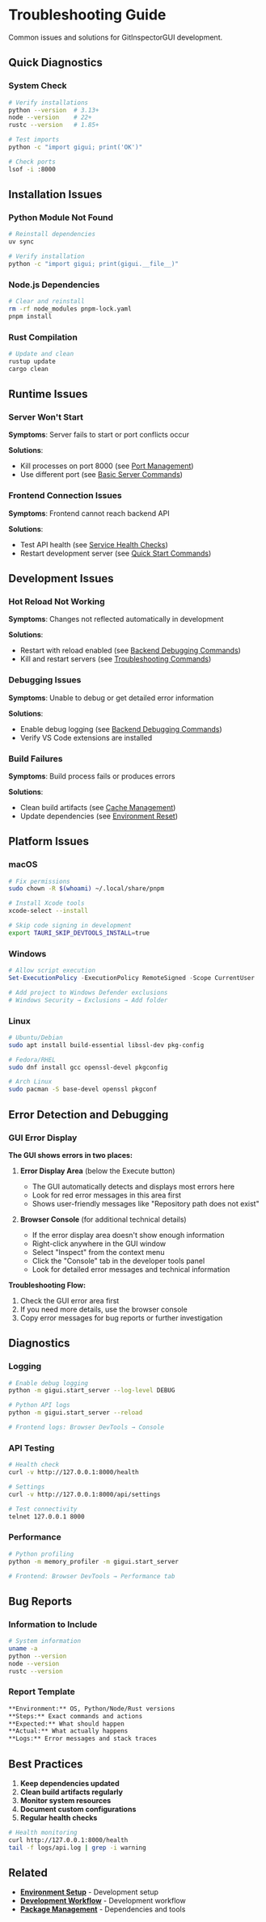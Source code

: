 # Troubleshooting Guide

Common issues and solutions for GitInspectorGUI development.

## Quick Diagnostics

### System Check

```bash
# Verify installations
python --version  # 3.13+
node --version    # 22+
rustc --version   # 1.85+

# Test imports
python -c "import gigui; print('OK')"

# Check ports
lsof -i :8000
```

## Installation Issues

### Python Module Not Found

```bash
# Reinstall dependencies
uv sync

# Verify installation
python -c "import gigui; print(gigui.__file__)"
```

### Node.js Dependencies

```bash
# Clear and reinstall
rm -rf node_modules pnpm-lock.yaml
pnpm install
```

### Rust Compilation

```bash
# Update and clean
rustup update
cargo clean
```

## Runtime Issues

### Server Won't Start

**Symptoms**: Server fails to start or port conflicts occur

**Solutions**:

-   Kill processes on port 8000 (see [Port Management](development-commands.md#port-management))
-   Use different port (see [Basic Server Commands](development-commands.md#basic-server-commands))

### Frontend Connection Issues

**Symptoms**: Frontend cannot reach backend API

**Solutions**:

-   Test API health (see [Service Health Checks](development-commands.md#service-health-checks))
-   Restart development server (see [Quick Start Commands](development-commands.md#quick-start-commands))

## Development Issues

### Hot Reload Not Working

**Symptoms**: Changes not reflected automatically in development

**Solutions**:

-   Restart with reload enabled (see [Backend Debugging Commands](development-commands.md#backend-debugging-commands))
-   Kill and restart servers (see [Troubleshooting Commands](development-commands.md#troubleshooting-commands))

### Debugging Issues

**Symptoms**: Unable to debug or get detailed error information

**Solutions**:

-   Enable debug logging (see [Backend Debugging Commands](development-commands.md#backend-debugging-commands))
-   Verify VS Code extensions are installed

### Build Failures

**Symptoms**: Build process fails or produces errors

**Solutions**:

-   Clean build artifacts (see [Cache Management](development-commands.md#cache-management))
-   Update dependencies (see [Environment Reset](development-commands.md#environment-reset))

## Platform Issues

### macOS

```bash
# Fix permissions
sudo chown -R $(whoami) ~/.local/share/pnpm

# Install Xcode tools
xcode-select --install

# Skip code signing in development
export TAURI_SKIP_DEVTOOLS_INSTALL=true
```

### Windows

```powershell
# Allow script execution
Set-ExecutionPolicy -ExecutionPolicy RemoteSigned -Scope CurrentUser

# Add project to Windows Defender exclusions
# Windows Security → Exclusions → Add folder
```

### Linux

```bash
# Ubuntu/Debian
sudo apt install build-essential libssl-dev pkg-config

# Fedora/RHEL
sudo dnf install gcc openssl-devel pkgconfig

# Arch Linux
sudo pacman -S base-devel openssl pkgconf
```

## Error Detection and Debugging

### GUI Error Display

**The GUI shows errors in two places:**

1. **Error Display Area** (below the Execute button)

    - The GUI automatically detects and displays most errors here
    - Look for red error messages in this area first
    - Shows user-friendly messages like "Repository path does not exist"

2. **Browser Console** (for additional technical details)
    - If the error display area doesn't show enough information
    - Right-click anywhere in the GUI window
    - Select "Inspect" from the context menu
    - Click the "Console" tab in the developer tools panel
    - Look for detailed error messages and technical information

**Troubleshooting Flow:**

1. Check the GUI error area first
2. If you need more details, use the browser console
3. Copy error messages for bug reports or further investigation

## Diagnostics

### Logging

```bash
# Enable debug logging
python -m gigui.start_server --log-level DEBUG

# Python API logs
python -m gigui.start_server --reload

# Frontend logs: Browser DevTools → Console
```

### API Testing

```bash
# Health check
curl -v http://127.0.0.1:8000/health

# Settings
curl -v http://127.0.0.1:8000/api/settings

# Test connectivity
telnet 127.0.0.1 8000
```

### Performance

```bash
# Python profiling
python -m memory_profiler -m gigui.start_server

# Frontend: Browser DevTools → Performance tab
```

## Bug Reports

### Information to Include

```bash
# System information
uname -a
python --version
node --version
rustc --version
```

### Report Template

```markdown
**Environment:** OS, Python/Node/Rust versions
**Steps:** Exact commands and actions
**Expected:** What should happen
**Actual:** What actually happens
**Logs:** Error messages and stack traces
```

## Best Practices

1. **Keep dependencies updated**
2. **Clean build artifacts regularly**
3. **Monitor system resources**
4. **Document custom configurations**
5. **Regular health checks**

```bash
# Health monitoring
curl http://127.0.0.1:8000/health
tail -f logs/api.log | grep -i warning
```

## Related

-   **[Environment Setup](environment-setup.md)** - Development setup
-   **[Development Workflow](development-workflow.md)** - Development workflow
-   **[Package Management](package-management-overview.md)** - Dependencies and tools
